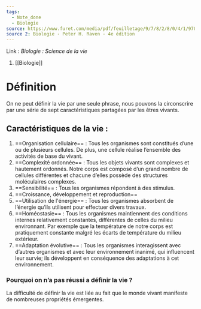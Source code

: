 ```yaml
---
tags:
  - Note_done
  - Biologie
source: https://www.furet.com/media/pdf/feuilletage/9/7/8/2/8/0/4/1/9782804184582.pdf
source 2: Biologie - Peter H. Raven - 4e édition
---
```

Link : 
_Biologie : Science de la vie_
1. [[Biologie]]
# Définition
On ne peut définir la vie par une seule phrase, nous pouvons la circonscrire par une série de sept caractéristiques partagées par les êtres vivants.
## Caractéristiques de la vie :
1. ==Organisation cellulaire== : Tous les organismes sont constitués d’une ou de plusieurs cellules. De plus, une cellule réalise l’ensemble des activités de base du vivant.
2. ==Complexité ordonnée== : Tous les objets vivants sont complexes et hautement ordonnés. Notre corps est composé d’un grand nombre de cellules différentes et chacune d’elles possède des structures moléculaires complexes.
3. ==Sensibilité== : Tous les organismes répondent à des stimulus.
4. ==Croissance, développement et reproduction==
5. ==Utilisation de l'énergie== : Tous les organismes absorbent de l’énergie qu’ils utilisent pour effectuer divers travaux.
6. ==Homéostasie== : Tous les organismes maintiennent des conditions internes relativement constantes, différentes de celles du milieu environnant. Par exemple que la température de notre corps est pratiquement constante malgré les écarts de température du milieu extérieur.
7. ==Adaptation évolutive== : Tous les organismes interagissent avec d’autres organismes et avec leur environnement inanimé, qui influencent leur survie; ils développent en conséquence des adaptations à cet environnement.

### Pourquoi on n’a pas réussi a définir la vie ?
La difficulté de définir la vie est liée au fait que le monde vivant manifeste de nombreuses propriétés émergentes.
